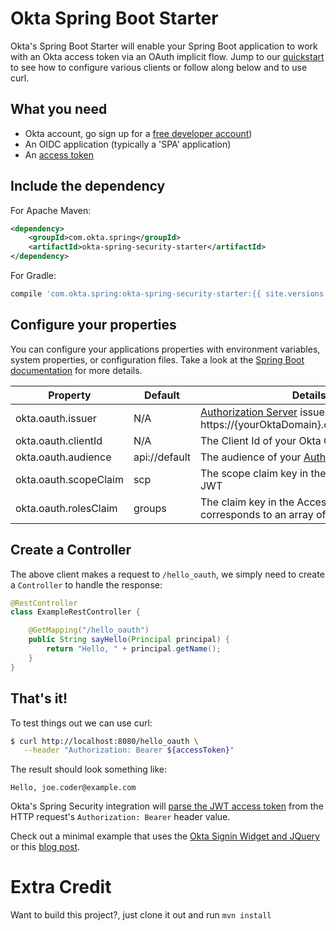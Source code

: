Okta Spring Boot Starter
========================

Okta's Spring Boot Starter will enable your Spring Boot application to work with an Okta access token via an OAuth implicit flow.  Jump to our [quickstart](https://developer.okta.com/quickstart/#/angular/java/spring) to see how to configure various clients or follow along below and to use curl.

## What you need

* Okta account, go sign up for a [free developer account](https://developer.okta.com/signup/))
* An OIDC application (typically a 'SPA' application)
* An [access token](https://developer.okta.com/docs/api/resources/oauth2.html)

## Include the dependency

For Apache Maven:
```xml
<dependency>
    <groupId>com.okta.spring</groupId>
    <artifactId>okta-spring-security-starter</artifactId>
</dependency>
```

For Gradle:
```groovy
compile 'com.okta.spring:okta-spring-security-starter:{{ site.versions.spring_security_starter }}'
```

## Configure your properties

You can configure your applications properties with environment variables, system properties, or configuration files. Take a look at the [Spring Boot documentation](https://docs.spring.io/spring-boot/docs/current/reference/html/boot-features-external-config.html) for more details.

| Property | Default | Details |
|----------|---------|---------|
| okta.oauth.issuer     | N/A | [Authorization Server](/docs/how-to/set-up-auth-server.html) issuer URL, i.e.: https://{yourOktaDomain}.com/oauth2/default |
| okta.oauth.clientId   | N/A | The Client Id of your Okta OIDC application |
| okta.oauth.audience   | api://default | The audience of your [Authorization Server](/docs/how-to/set-up-auth-server.html) |
| okta.oauth.scopeClaim | scp | The scope claim key in the Access Token's JWT |
| okta.oauth.rolesClaim | groups | The claim key in the Access Token's JWT that corresponds to an array of the users groups. |

## Create a Controller 

The above client makes a request to `/hello_oauth`, we simply need to create a `Controller` to handle the response: 

```java
@RestController
class ExampleRestController {

    @GetMapping("/hello_oauth")
    public String sayHello(Principal principal) {
        return "Hello, " + principal.getName();
    }
}
```

## That's it!

To test things out we can use curl:

```bash
$ curl http://localhost:8080/hello_oauth \
   --header "Authorization: Bearer ${accessToken}"
```
The result should look something like:
```
Hello, joe.coder@example.com
```

Okta's Spring Security integration will [parse the JWT access token](/blog/2017/06/21/what-the-heck-is-oauth#oauth-flows) from the HTTP request's `Authorization: Bearer` header value.

Check out a minimal example that uses the [Okta Signin Widget and JQuery](examples/siw-jquery) or this [blog post](https://scotch.io/@mraible/build-a-secure-notes-application-with-kotlin-typescript-and-okta). 


# Extra Credit

Want to build this project?, just clone it out and run `mvn install`

